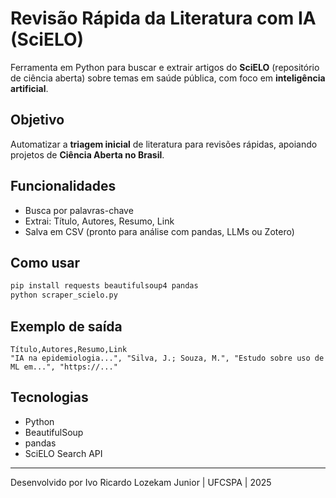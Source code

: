 
# Revisão Rápida da Literatura com IA (SciELO)

Ferramenta em Python para buscar e extrair artigos do **SciELO** (repositório de ciência aberta) sobre temas em saúde pública, com foco em **inteligência artificial**.

## Objetivo
Automatizar a **triagem inicial** de literatura para revisões rápidas, apoiando projetos de **Ciência Aberta no Brasil**.

## Funcionalidades
- Busca por palavras-chave
- Extrai: Título, Autores, Resumo, Link
- Salva em CSV (pronto para análise com pandas, LLMs ou Zotero)

## Como usar
```bash
pip install requests beautifulsoup4 pandas
python scraper_scielo.py
```

## Exemplo de saída
```csv
Título,Autores,Resumo,Link
"IA na epidemiologia...", "Silva, J.; Souza, M.", "Estudo sobre uso de ML em...", "https://..."
```

## Tecnologias
- Python
- BeautifulSoup
- pandas
- SciELO Search API

---
Desenvolvido por Ivo Ricardo Lozekam Junior | UFCSPA | 2025
```

